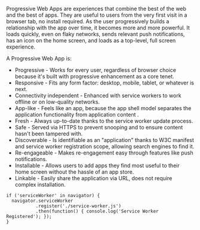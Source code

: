 Progressive Web Apps are experiences that combine the best of the web and the best of apps.
They are useful to users from the very first visit in a browser tab, no install required.
As the user progressively builds a relationship with the app over time, it becomes more and more powerful.
It loads quickly, even on flaky networks, sends relevant push notifications, has an icon on the home screen,
and loads as a top-level, full screen experience.

A Progressive Web App is:
* Progressive - Works for every user, regardless of browser choice because it's built with progressive enhancement as a core tenet.
* Responsive - Fits any form factor: desktop, mobile, tablet, or whatever is next.
* Connectivity independent - Enhanced with service workers to work offline or on low-quality networks.
* App-like - Feels like an app, because the app shell model separates the application functionality from application content .
* Fresh - Always up-to-date thanks to the service worker update process.
* Safe - Served via HTTPS to prevent snooping and to ensure content hasn't been tampered with.
* Discoverable - Is identifiable as an "application" thanks to W3C manifest and service worker registration scope, allowing search engines to find it.
* Re-engageable - Makes re-engagement easy through features like push notifications.
* Installable - Allows users to add apps they find most useful to their home screen without the hassle of an app store.
* Linkable - Easily share the application via URL, does not require complex installation.

```
if ('serviceWorker' in navigator) {
  navigator.serviceWorker
           .register('./service-worker.js')
           .then(function() { console.log('Service Worker Registered'); });
}
```
